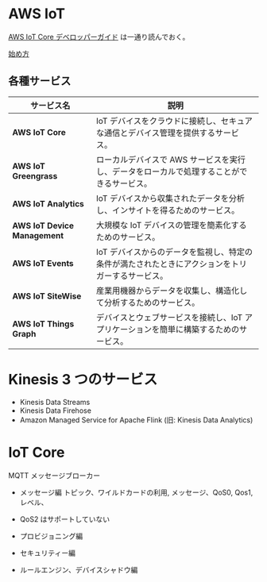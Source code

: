 # AWS IoT

[AWS IoT Core デベロッパーガイド](https://docs.aws.amazon.com/ja_jp/iot/latest/developerguide/what-is-aws-iot.html) は一通り読んでおく。

[始め方](https://aws.amazon.com/jp/blogs/news/steps-to-learn-aws-iot-for-beginner/)

## 各種サービス

| サービス名                    | 説明                                                                                             |
| ----------------------------- | ------------------------------------------------------------------------------------------------ |
| **AWS IoT Core**              | IoT デバイスをクラウドに接続し、セキュアな通信とデバイス管理を提供するサービス。                 |
| **AWS IoT Greengrass**        | ローカルデバイスで AWS サービスを実行し、データをローカルで処理することができるサービス。        |
| **AWS IoT Analytics**         | IoT デバイスから収集されたデータを分析し、インサイトを得るためのサービス。                       |
| **AWS IoT Device Management** | 大規模な IoT デバイスの管理を簡素化するためのサービス。                                          |
| **AWS IoT Events**            | IoT デバイスからのデータを監視し、特定の条件が満たされたときにアクションをトリガーするサービス。 |
| **AWS IoT SiteWise**          | 産業用機器からデータを収集し、構造化して分析するためのサービス。                                 |
| **AWS IoT Things Graph**      | デバイスとウェブサービスを接続し、IoT アプリケーションを簡単に構築するためのサービス。           |

# Kinesis 3 つのサービス

- Kinesis Data Streams
- Kinesis Data Firehose
- Amazon Managed Service for Apache Flink (旧: Kinesis Data Analytics)

# IoT Core

MQTT メッセージブローカー

- メッセージ編
  トピック、ワイルドカードの利用, メッセージ、QoS0, Qos1, レベル、

* QoS2 はサポートしていない

- プロビジョニング編

- セキュリティー編

- ルールエンジン、デバイスシャドウ編
